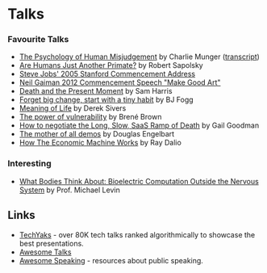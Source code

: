 # Talks

### Favourite Talks

* [The Psychology of Human Misjudgement](https://www.youtube.com/watch?v=pqzcCfUglws) by Charlie Munger \([transcript](https://web.archive.org/web/20151004200748/http://law.indiana.edu/instruction/profession/doc/16_1.pdf)\)
* [Are Humans Just Another Primate?](https://www.youtube.com/watch?v=YWZAL64E0DI) by Robert Sapolsky
* [Steve Jobs' 2005 Stanford Commencement Address](https://www.youtube.com/watch?v=UF8uR6Z6KLc)
* [Neil Gaiman 2012 Commencement Speech "Make Good Art"](https://www.youtube.com/watch?v=plWexCID-kA)
* [Death and the Present Moment](https://www.youtube.com/watch?v=ITTxTCz4Ums) by Sam Harris
* [Forget big change, start with a tiny habit](https://www.youtube.com/watch?v=AdKUJxjn-R8) by BJ Fogg
* [Meaning of Life](https://www.youtube.com/watch?v=zzcCWEb-tyk) by Derek Sivers
* [The power of vulnerability](https://www.youtube.com/watch?v=iCvmsMzlF7o) by Brené Brown
* [How to negotiate the Long, Slow, SaaS Ramp of Death](https://businessofsoftware.org/2013/02/gail-goodman-constant-contact-how-to-negotiate-the-long-slow-saas-ramp-of-death/) by Gail Goodman
* [The mother of all demos](https://www.youtube.com/watch?v=yJDv-zdhzMY) by Douglas Engelbart
* [How The Economic Machine Works](https://www.youtube.com/watch?v=PHe0bXAIuk0) by Ray Dalio

### Interesting
* [What Bodies Think About: Bioelectric Computation Outside the Nervous System](https://www.youtube.com/watch?v=RjD1aLm4Thg) by Prof. Michael Levin

## Links

* [TechYaks](https://techyaks.com) - over 80K tech talks ranked algorithmically to showcase the best presentations.
* [Awesome Talks](https://github.com/JanVanRyswyck/awesome-talks)
* [Awesome Speaking](https://github.com/matteofigus/awesome-speaking) - resources about public speaking.

